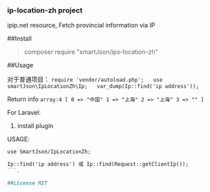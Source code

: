 ### ip-location-zh project
ipip.net resource, Fetch provincial information via IP

##Install

> composer require "smartJson/ips-location-zh"

##Usage

对于普通项目：
`require 'vendor/autoload.php';  
 use smartJson\IpLocationZh\Ip;  
 var_dump(Ip::find('ip address'));`

Return info
`array:4 [
   0 => "中国"
   1 => "上海"
   2 => "上海"
   3 => ""
 ]`

For Laravel:
1. install plugin

USAGE:
```markdown
use SmartJson/IpLocationZh;

Ip::find('ip address') 或 Ip::find(Request::getClientIp());
```.

##License MIT